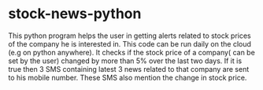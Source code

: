 # stock-news-python
This python program helps the user in getting alerts related to stock prices of the company he is interested in.
This code can be run daily on the cloud (e.g on python anywhere). It checks if the stock price of a company( can be set by the user) changed by more than 5% over the last two days. If it is true then 3 SMS containing latest 3 news related to that company are sent to his mobile number. These SMS also mention the change in stock price.
